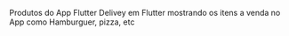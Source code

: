 Produtos do App Flutter Delivey em Flutter mostrando os itens a venda no App como Hamburguer, pizza, etc
